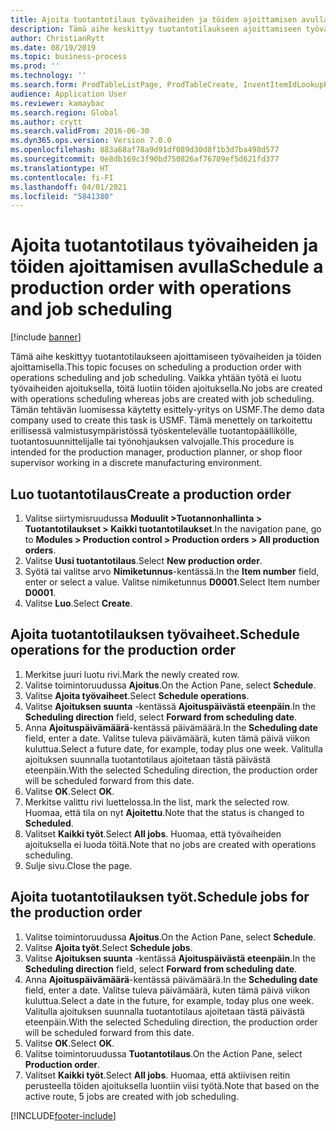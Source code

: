 ```yaml
---
title: Ajoita tuotantotilaus työvaiheiden ja töiden ajoittamisen avulla
description: Tämä aihe keskittyy tuotantotilaukseen ajoittamiseen työvaiheiden ja töiden ajoittamisella.
author: ChristianRytt
ms.date: 08/19/2019
ms.topic: business-process
ms.prod: ''
ms.technology: ''
ms.search.form: ProdTableListPage, ProdTableCreate, InventItemIdLookupPurchase, ProdSchedule, ProdTable, ProdRouteJob
audience: Application User
ms.reviewer: kamaybac
ms.search.region: Global
ms.author: crytt
ms.search.validFrom: 2016-06-30
ms.dyn365.ops.version: Version 7.0.0
ms.openlocfilehash: 883a68af78a9d91df089d30d8f1b3d7ba498d577
ms.sourcegitcommit: 0e8db169c3f90bd750826af76709ef5d621fd377
ms.translationtype: HT
ms.contentlocale: fi-FI
ms.lasthandoff: 04/01/2021
ms.locfileid: "5841380"
---
```

# <a name="schedule-a-production-order-with-operations-and-job-scheduling"></a><span data-ttu-id="07b32-103">Ajoita tuotantotilaus työvaiheiden ja töiden ajoittamisen avulla</span><span class="sxs-lookup"><span data-stu-id="07b32-103">Schedule a production order with operations and job scheduling</span></span>

[!include [banner](../../includes/banner.md)]

<span data-ttu-id="07b32-104">Tämä aihe keskittyy tuotantotilaukseen ajoittamiseen työvaiheiden ja töiden ajoittamisella.</span><span class="sxs-lookup"><span data-stu-id="07b32-104">This topic focuses on scheduling a production order with operations scheduling and job scheduling.</span></span> <span data-ttu-id="07b32-105">Vaikka yhtään työtä ei luotu työvaiheiden ajoituksella, töitä luotiin töiden ajoituksella.</span><span class="sxs-lookup"><span data-stu-id="07b32-105">No jobs are created with operations scheduling whereas jobs are created with job scheduling.</span></span> <span data-ttu-id="07b32-106">Tämän tehtävän luomisessa käytetty esittely-yritys on USMF.</span><span class="sxs-lookup"><span data-stu-id="07b32-106">The demo data company used to create this task is USMF.</span></span> <span data-ttu-id="07b32-107">Tämä menettely on tarkoitettu erillisessä valmistusympäristössä työskentelevälle tuotantopäällikölle, tuotantosuunnittelijalle tai työnohjauksen valvojalle.</span><span class="sxs-lookup"><span data-stu-id="07b32-107">This procedure is intended for the production manager, production planner, or shop floor supervisor working in a discrete manufacturing environment.</span></span>


## <a name="create-a-production-order"></a><span data-ttu-id="07b32-108">Luo tuotantotilaus</span><span class="sxs-lookup"><span data-stu-id="07b32-108">Create a production order</span></span>
1. <span data-ttu-id="07b32-109">Valitse siirtymisruudussa **Moduulit >Tuotannonhallinta > Tuotantotilaukset > Kaikki tuotantotilaukset**.</span><span class="sxs-lookup"><span data-stu-id="07b32-109">In the navigation pane, go to **Modules > Production control > Production orders > All production orders**.</span></span>
2. <span data-ttu-id="07b32-110">Valitse **Uusi tuotantotilaus**.</span><span class="sxs-lookup"><span data-stu-id="07b32-110">Select **New production order**.</span></span>
3. <span data-ttu-id="07b32-111">Syötä tai valitse arvo **Nimiketunnus**-kentässä.</span><span class="sxs-lookup"><span data-stu-id="07b32-111">In the **Item number** field, enter or select a value.</span></span> <span data-ttu-id="07b32-112">Valitse nimiketunnus **D0001**.</span><span class="sxs-lookup"><span data-stu-id="07b32-112">Select Item number **D0001**.</span></span>  
4. <span data-ttu-id="07b32-113">Valitse **Luo**.</span><span class="sxs-lookup"><span data-stu-id="07b32-113">Select **Create**.</span></span>

## <a name="schedule-operations-for-the-production-order"></a><span data-ttu-id="07b32-114">Ajoita tuotantotilauksen työvaiheet.</span><span class="sxs-lookup"><span data-stu-id="07b32-114">Schedule operations for the production order</span></span>
1. <span data-ttu-id="07b32-115">Merkitse juuri luotu rivi.</span><span class="sxs-lookup"><span data-stu-id="07b32-115">Mark the newly created row.</span></span>      
2. <span data-ttu-id="07b32-116">Valitse toimintoruudussa **Ajoitus**.</span><span class="sxs-lookup"><span data-stu-id="07b32-116">On the Action Pane, select **Schedule**.</span></span>
3. <span data-ttu-id="07b32-117">Valitse **Ajoita työvaiheet**.</span><span class="sxs-lookup"><span data-stu-id="07b32-117">Select **Schedule operations**.</span></span>
4. <span data-ttu-id="07b32-118">Valitse **Ajoituksen suunta** -kentässä **Ajoituspäivästä eteenpäin**.</span><span class="sxs-lookup"><span data-stu-id="07b32-118">In the **Scheduling direction** field, select **Forward from scheduling date**.</span></span>
5. <span data-ttu-id="07b32-119">Anna **Ajoituspäivämäärä**-kentässä päivämäärä.</span><span class="sxs-lookup"><span data-stu-id="07b32-119">In the **Scheduling date** field, enter a date.</span></span> <span data-ttu-id="07b32-120">Valitse tuleva päivämäärä, kuten tämä päivä viikon kuluttua.</span><span class="sxs-lookup"><span data-stu-id="07b32-120">Select a future date, for example, today plus one week.</span></span> <span data-ttu-id="07b32-121">Valitulla ajoituksen suunnalla tuotantotilaus ajoitetaan tästä päivästä eteenpäin.</span><span class="sxs-lookup"><span data-stu-id="07b32-121">With the selected Scheduling direction, the production order will be scheduled forward from this date.</span></span>  
6. <span data-ttu-id="07b32-122">Valitse **OK**.</span><span class="sxs-lookup"><span data-stu-id="07b32-122">Select **OK**.</span></span>
7. <span data-ttu-id="07b32-123">Merkitse valittu rivi luettelossa.</span><span class="sxs-lookup"><span data-stu-id="07b32-123">In the list, mark the selected row.</span></span> <span data-ttu-id="07b32-124">Huomaa, että tila on nyt **Ajoitettu**.</span><span class="sxs-lookup"><span data-stu-id="07b32-124">Note that the status is changed to **Scheduled**.</span></span> 
8. <span data-ttu-id="07b32-125">Valitset **Kaikki työt**.</span><span class="sxs-lookup"><span data-stu-id="07b32-125">Select **All jobs**.</span></span> <span data-ttu-id="07b32-126">Huomaa, että työvaiheiden ajoituksella ei luoda töitä.</span><span class="sxs-lookup"><span data-stu-id="07b32-126">Note that no jobs are created with operations scheduling.</span></span>  
9. <span data-ttu-id="07b32-127">Sulje sivu.</span><span class="sxs-lookup"><span data-stu-id="07b32-127">Close the page.</span></span>

## <a name="schedule-jobs-for-the-production-order"></a><span data-ttu-id="07b32-128">Ajoita tuotantotilauksen työt.</span><span class="sxs-lookup"><span data-stu-id="07b32-128">Schedule jobs for the production order</span></span>
1. <span data-ttu-id="07b32-129">Valitse toimintoruudussa **Ajoitus**.</span><span class="sxs-lookup"><span data-stu-id="07b32-129">On the Action Pane, select **Schedule**.</span></span>
2. <span data-ttu-id="07b32-130">Valitse **Ajoita työt**.</span><span class="sxs-lookup"><span data-stu-id="07b32-130">Select **Schedule jobs**.</span></span>
3. <span data-ttu-id="07b32-131">Valitse **Ajoituksen suunta** -kentässä **Ajoituspäivästä eteenpäin**.</span><span class="sxs-lookup"><span data-stu-id="07b32-131">In the **Scheduling direction** field, select **Forward from scheduling date**.</span></span>
4. <span data-ttu-id="07b32-132">Anna **Ajoituspäivämäärä**-kentässä päivämäärä.</span><span class="sxs-lookup"><span data-stu-id="07b32-132">In the **Scheduling date** field, enter a date.</span></span> <span data-ttu-id="07b32-133">Valitse tuleva päivämäärä, kuten tämä päivä viikon kuluttua.</span><span class="sxs-lookup"><span data-stu-id="07b32-133">Select a date in the future, for example, today plus one week.</span></span> <span data-ttu-id="07b32-134">Valitulla ajoituksen suunnalla tuotantotilaus ajoitetaan tästä päivästä eteenpäin.</span><span class="sxs-lookup"><span data-stu-id="07b32-134">With the selected Scheduling direction, the production order will be scheduled forward from this date.</span></span>  
5. <span data-ttu-id="07b32-135">Valitse **OK**.</span><span class="sxs-lookup"><span data-stu-id="07b32-135">Select **OK**.</span></span>
6. <span data-ttu-id="07b32-136">Valitse toimintoruudussa **Tuotantotilaus**.</span><span class="sxs-lookup"><span data-stu-id="07b32-136">On the Action Pane, select **Production order**.</span></span>
7. <span data-ttu-id="07b32-137">Valitset **Kaikki työt**.</span><span class="sxs-lookup"><span data-stu-id="07b32-137">Select **All jobs**.</span></span> <span data-ttu-id="07b32-138">Huomaa, että aktiivisen reitin perusteella töiden ajoituksella luontiin viisi työtä.</span><span class="sxs-lookup"><span data-stu-id="07b32-138">Note that based on the active route, 5 jobs are created with job scheduling.</span></span>  



[!INCLUDE[footer-include](../../../includes/footer-banner.md)]